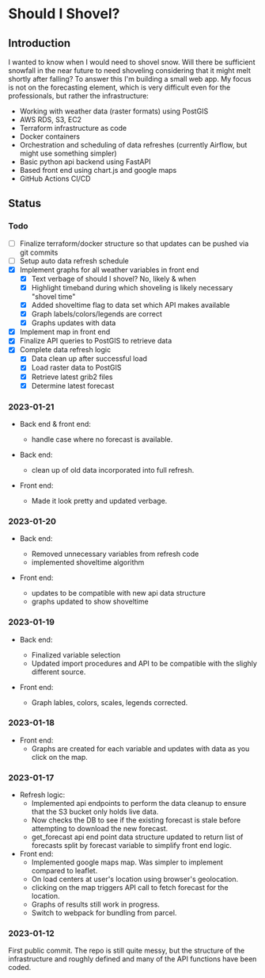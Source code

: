 # Should I Shovel?

## Introduction
I wanted to know when I would need to shovel snow. Will there be sufficient snowfall in the near future to need shoveling considering that it might melt shortly after falling?
To answer this I'm building a small web app. My focus is not on the forecasting element, which is very difficult even for the professionals, but rather the infrastructure:
* Working with weather data (raster formats) using PostGIS
* AWS RDS, S3, EC2
* Terraform infrastructure as code
* Docker containers
* Orchestration and scheduling of data refreshes (currently Airflow, but might use something simpler)
* Basic python api backend using FastAPI
* Based front end using chart.js and google maps
* GitHub Actions CI/CD

## Status

### Todo
- [ ] Finalize terraform/docker structure so that updates can be pushed via git commits
- [ ] Setup auto data refresh schedule
- [x] Implement graphs for all weather variables in front end
    - [x] Text verbage of should I shovel? No, likely & when
    - [x] Highlight timeband during which shoveling is likely necessary "shovel time"
    - [x] Added shoveltime flag to data set which API makes available
    - [x] Graph labels/colors/legends are correct
    - [x] Graphs updates with data
- [x] Implement map in front end
- [x] Finalize API queries to PostGIS to retrieve data
- [x] Complete data refresh logic
    - [x] Data clean up after successful load
    - [x] Load raster data to PostGIS
    - [x] Retrieve latest grib2 files
    - [x] Determine latest forecast

### 2023-01-21
* Back end & front end:
    * handle case where no forecast is available.

* Back end:
    * clean up of old data incorporated into full refresh.

* Front end:
    * Made it look pretty and updated verbage.
### 2023-01-20
* Back end:
    * Removed unnecessary variables from refresh code
    * implemented shoveltime algorithm

* Front end:
    * updates to be compatible with new api data structure
    * graphs updated to show shoveltime

### 2023-01-19
* Back end:
    * Finalized variable selection
    * Updated import procedures and API to be compatible with the slighly different source.

* Front end:
    * Graph lables, colors, scales, legends corrected.

### 2023-01-18
* Front end:
    * Graphs are created for each variable and updates with data as you click on the map.

### 2023-01-17
* Refresh logic:
    * Implemented api endpoints to perform the data cleanup to ensure that the S3 bucket only holds live data.
    * Now checks the DB to see if the existing forecast is stale before attempting to download the new forecast.
    * get_forecast api end point data structure updated to return list of forecasts split by forecast variable to simplify front end logic.
* Front end:
    * Implemented google maps map. Was simpler to implement compared to leaflet.
    * On load centers at user's location using browser's geolocation.
    * clicking on the map triggers API call to fetch forecast for the location.
    * Graphs of results still work in progress.
    * Switch to webpack for bundling from parcel.
### 2023-01-12
First public commit. The repo is still quite messy, but the structure of the infrastructure and roughly defined and many of the API functions have been coded.
